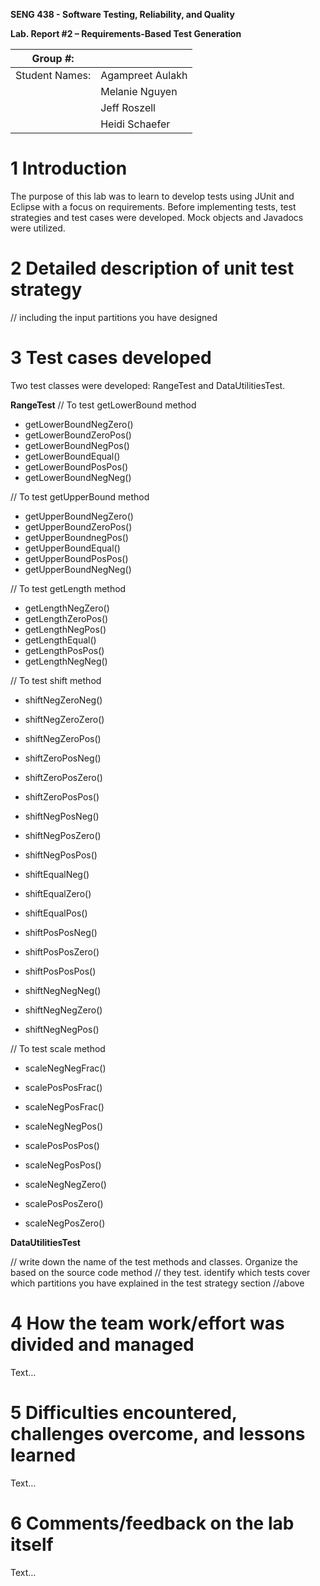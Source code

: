**SENG 438 - Software Testing, Reliability, and Quality**

**Lab. Report \#2 – Requirements-Based Test Generation**

| Group \#:      |     |
| -------------- | --- |
| Student Names: |  Agampreet Aulakh   |
|                |  Melanie Nguyen   |
|                |  Jeff Roszell   |
|                |  Heidi Schaefer   |

# 1 Introduction

The purpose of this lab was to learn to develop tests using JUnit and Eclipse
with a focus on requirements. Before implementing tests, test strategies and test
cases were developed. Mock objects and Javadocs were utilized.

# 2 Detailed description of unit test strategy

// including the input partitions you have designed

# 3 Test cases developed

Two test classes were developed: RangeTest and DataUtilitiesTest.

**RangeTest**
// To test getLowerBound method
- getLowerBoundNegZero()
- getLowerBoundZeroPos()
- getLowerBoundNegPos()
- getLowerBoundEqual()
- getLowerBoundPosPos()
- getLowerBoundNegNeg()

// To test getUpperBound method
- getUpperBoundNegZero()
- getUpperBoundZeroPos()
- getUpperBoundnegPos()
- getUpperBoundEqual()
- getUpperBoundPosPos()
- getUpperBoundNegNeg()

// To test getLength method
- getLengthNegZero()
- getLengthZeroPos()
- getLengthNegPos()
- getLengthEqual()
- getLengthPosPos()
- getLengthNegNeg()

// To test shift method
- shiftNegZeroNeg()
- shiftNegZeroZero()
- shiftNegZeroPos()

- shiftZeroPosNeg()
- shiftZeroPosZero()
- shiftZeroPosPos()

- shiftNegPosNeg()
- shiftNegPosZero()
- shiftNegPosPos()

- shiftEqualNeg()
- shiftEqualZero()
- shiftEqualPos()

- shiftPosPosNeg()
- shiftPosPosZero()
- shiftPosPosPos()

- shiftNegNegNeg()
- shiftNegNegZero()
- shiftNegNegPos()
    
// To test scale method
- scaleNegNegFrac()
- scalePosPosFrac()
- scaleNegPosFrac()

- scaleNegNegPos()
- scalePosPosPos()
- scaleNegPosPos()

- scaleNegNegZero()
- scalePosPosZero()
- scaleNegPosZero()

**DataUtilitiesTest**


// write down the name of the test methods and classes. Organize the based on
the source code method // they test. identify which tests cover which partitions
you have explained in the test strategy section //above

# 4 How the team work/effort was divided and managed

Text…

# 5 Difficulties encountered, challenges overcome, and lessons learned

Text…

# 6 Comments/feedback on the lab itself

Text…
